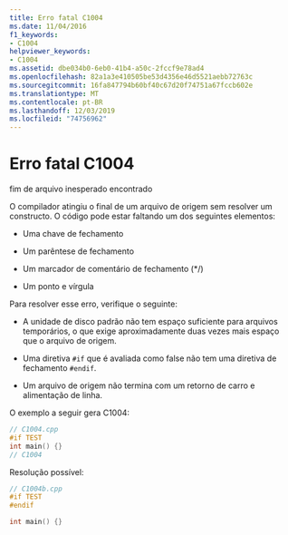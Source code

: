 ```yaml
---
title: Erro fatal C1004
ms.date: 11/04/2016
f1_keywords:
- C1004
helpviewer_keywords:
- C1004
ms.assetid: dbe034b0-6eb0-41b4-a50c-2fccf9e78ad4
ms.openlocfilehash: 82a1a3e410505be53d4356e46d5521aebb72763c
ms.sourcegitcommit: 16fa847794b60bf40c67d20f74751a67fccb602e
ms.translationtype: MT
ms.contentlocale: pt-BR
ms.lasthandoff: 12/03/2019
ms.locfileid: "74756962"
---
```

# <a name="fatal-error-c1004"></a>Erro fatal C1004

fim de arquivo inesperado encontrado

O compilador atingiu o final de um arquivo de origem sem resolver um constructo. O código pode estar faltando um dos seguintes elementos:

- Uma chave de fechamento

- Um parêntese de fechamento

- Um marcador de comentário de fechamento (*/)

- Um ponto e vírgula

Para resolver esse erro, verifique o seguinte:

- A unidade de disco padrão não tem espaço suficiente para arquivos temporários, o que exige aproximadamente duas vezes mais espaço que o arquivo de origem.

- Uma diretiva `#if` que é avaliada como false não tem uma diretiva de fechamento `#endif`.

- Um arquivo de origem não termina com um retorno de carro e alimentação de linha.

O exemplo a seguir gera C1004:

```cpp
// C1004.cpp
#if TEST
int main() {}
// C1004
```

Resolução possível:

```cpp
// C1004b.cpp
#if TEST
#endif

int main() {}
```

